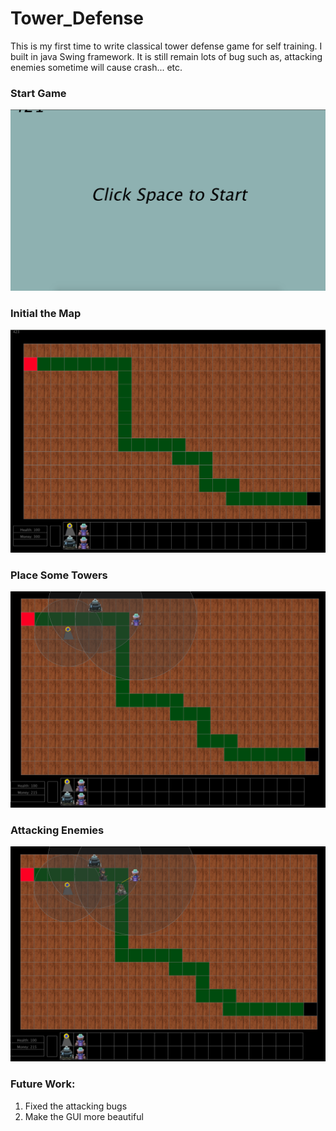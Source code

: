 # Tower_Defense

This is my first time to write classical tower defense game for self training. I built in java Swing framework. It is still remain lots of bug such as, attacking enemies sometime will cause crash... etc.


### Start Game

<img alt="Startgame" src="https://github.com/ja841014/Tower_Defense/blob/master/pic/StartGame.png" width="600">

### Initial the Map

<img alt="Initial the Map" src="https://github.com/ja841014/Tower_Defense/blob/master/pic/Init.png" width="600">

### Place Some Towers

<img alt="PlaceTower" src="https://github.com/ja841014/Tower_Defense/blob/master/pic/PlaceTower.png" width="600">

### Attacking Enemies

<img alt="PlaceTower" src="https://github.com/ja841014/Tower_Defense/blob/master/pic/Attack.png" width="600">

### Future Work:

1. Fixed the attacking bugs
2. Make the GUI more beautiful



